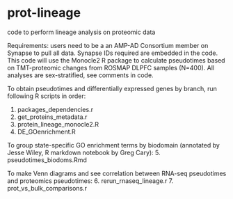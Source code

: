 # prot-lineage
code to perform lineage analysis on proteomic data

Requirements: users need to be a an AMP-AD Consortium member on Synapse to pull all data. Synapse IDs required are embedded in the code.
This code will use the Monocle2 R package to calculate pseudotimes based on TMT-proteomic changes from ROSMAP DLPFC samples (N=400).
All analyses are sex-stratified, see comments in code.

To obtain pseudotimes and differentially expressed genes by branch, run following R scripts in order:
1. packages_dependencies.r
2. get_proteins_metadata.r
3. protein_lineage_monocle2.R
4. DE_GOenrichment.R

To group state-specific GO enrichment terms by biodomain (annotated by Jesse Wiley, R markdown notebook by Greg Cary):
5. pseudotimes_biodoms.Rmd

To make Venn diagrams and see correlation between RNA-seq pseudotimes and proteomics pseudotimes:
6. rerun_rnaseq_lineage.r
7. prot_vs_bulk_comparisons.r


 
